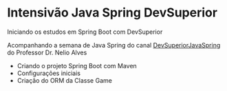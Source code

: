 # Intensivão Java Spring DevSuperior

<p>Iniciando os estudos em Spring Boot com DevSuperior</p>
<p>Acompanhando a semana de Java Spring do canal <a href="https://www.youtube.com/@DevsuperiorJavaSpring">DevSuperiorJavaSpring</a> do Professor Dr. Nelio Alves</p>
<ul>
<li>Criando o projeto Spring Boot com Maven</li>
<li>Configurações iniciais</li>
<li>Criação do ORM da Classe Game</li>
</ul>